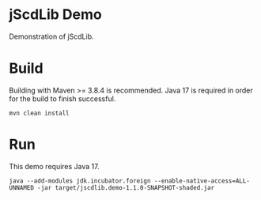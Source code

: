 # jScdLib Demo
Demonstration of jScdLib.

# Build
Building with Maven >= 3.8.4 is recommended. Java 17 is required in order for the build to finish successful.  
  
`mvn clean install`

# Run
This demo requires Java 17.  

```
java --add-modules jdk.incubator.foreign --enable-native-access=ALL-UNNAMED -jar target/jscdlib.demo-1.1.0-SNAPSHOT-shaded.jar
```
